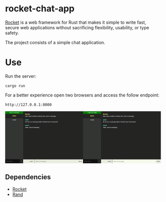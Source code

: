 # rocket-chat-app

[Rocket](https://rocket.rs/) is a web framework for Rust that makes it simple to write fast, secure web applications without sacrificing flexibility, usability, or type safety.

The project consists of a simple chat application.

# Use

Run the server:
```
cargo run
```

For a better experience open two browsers and access the follow endpoint:
```
http://127.0.0.1:8000
```

![chat-app](./images/chat-app.jpeg)


## Dependencies

- [Rocket](https://crates.io/crates/rocket/0.5.0-rc.1)
- [Rand](https://crates.io/crates/rand)
